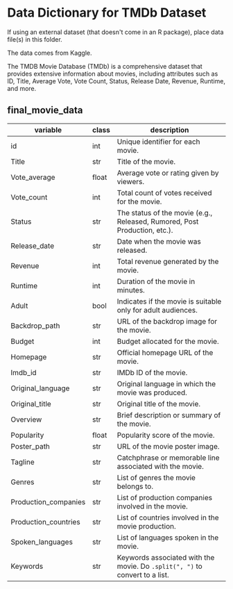 # Data Dictionary for TMDb Dataset

If using an external dataset (that doesn't come in an R package), place data file(s) in this folder.

The data comes from Kaggle.

The TMDB Movie Database (TMDb) is a comprehensive dataset that provides extensive information about movies, including attributes such as ID, Title, Average Vote, Vote Count, Status, Release Date, Revenue, Runtime, and more.

## final_movie_data

| variable               | class  | description                                                                                                                 |
|------------------------|--------|-----------------------------------------------------------------------------------------------------------------------------|
| id                     | int    | Unique identifier for each movie.                                                                                           |
| Title                  | str    | Title of the movie.                                                                                                         |
| Vote_average           | float  | Average vote or rating given by viewers.                                                                                    |
| Vote_count             | int    | Total count of votes received for the movie.                                                                                |
| Status                 | str    | The status of the movie (e.g., Released, Rumored, Post Production, etc.).                                                   |
| Release_date           | str    | Date when the movie was released.                                                                                           |
| Revenue                | int    | Total revenue generated by the movie.                                                                                       |
| Runtime                | int    | Duration of the movie in minutes.                                                                                           |
| Adult                  | bool   | Indicates if the movie is suitable only for adult audiences.                                                                |
| Backdrop_path          | str    | URL of the backdrop image for the movie.                                                                                    |
| Budget                 | int    | Budget allocated for the movie.                                                                                             |
| Homepage               | str    | Official homepage URL of the movie.                                                                                        |
| Imdb_id                | str    | IMDb ID of the movie.                                                                                                       |
| Original_language      | str    | Original language in which the movie was produced.                                                                          |
| Original_title         | str    | Original title of the movie.                                                                                               |
| Overview               | str    | Brief description or summary of the movie.                                                                                 |
| Popularity             | float  | Popularity score of the movie.                                                                                              |
| Poster_path            | str    | URL of the movie poster image.                                                                                             |
| Tagline                | str    | Catchphrase or memorable line associated with the movie.                                                                    |
| Genres                 | str    | List of genres the movie belongs to.                                                                                        |
| Production_companies   | str    | List of production companies involved in the movie.                                                                         |
| Production_countries   | str    | List of countries involved in the movie production.                                                                         |
| Spoken_languages       | str    | List of languages spoken in the movie.                                                                                      |
| Keywords               | str    | Keywords associated with the movie. Do `.split(", ")` to convert to a list.                                                 |


